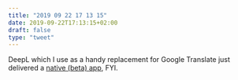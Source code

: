 ```yaml
---
title: "2019 09 22 17 13 15"
date: 2019-09-22T17:13:15+02:00
draft: false
type: "tweet"
---
```

DeepL which I use as a handy replacement for Google Translate just delivered a [native (beta) app](https://www.deepl.com/app), FYI.
